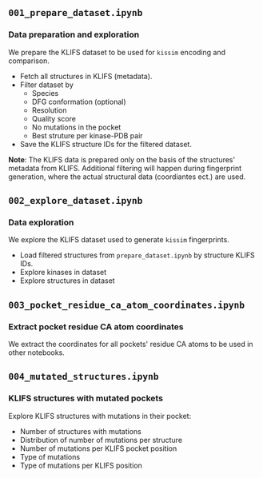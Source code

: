 ## `001_prepare_dataset.ipynb`

### Data preparation and exploration

We prepare the KLIFS dataset to be used for `kissim` encoding and comparison.

- Fetch all structures in KLIFS (metadata).
- Filter dataset by
  - Species
  - DFG conformation (optional)
  - Resolution
  - Quality score
  - No mutations in the pocket
  - Best struture per kinase-PDB pair
- Save the KLIFS structure IDs for the filtered dataset.

__Note__: The KLIFS data is prepared only on the basis of the structures' metadata from KLIFS. Additional filtering will happen during fingerprint generation, where the actual structural data (coordiantes ect.) are used.


## `002_explore_dataset.ipynb`

### Data exploration

We explore the KLIFS dataset used to generate `kissim` fingerprints.

- Load filtered structures from `prepare_dataset.ipynb` by structure KLIFS IDs.
- Explore kinases in dataset
- Explore structures in dataset


## `003_pocket_residue_ca_atom_coordinates.ipynb`

### Extract pocket residue CA atom coordinates

We extract the coordinates for all pockets' residue CA atoms to be used in other notebooks.


## `004_mutated_structures.ipynb`

### KLIFS structures with mutated pockets

Explore KLIFS structures with mutations in their pocket:
- Number of structures with mutations
- Distribution of number of mutations per structure
- Number of mutations per KLIFS pocket position
- Type of mutations
- Type of mutations per KLIFS position
